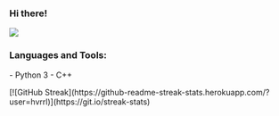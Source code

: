 ### Hi there!

![](https://komarev.com/ghpvc/?username=hvrrl&color=dc143c)


<h3 align="left">Languages and Tools:</h3>
<p align="left">
  - Python 3 
  - C++
</p>
[![GitHub Streak](https://github-readme-streak-stats.herokuapp.com/?user=hvrrl)](https://git.io/streak-stats)

